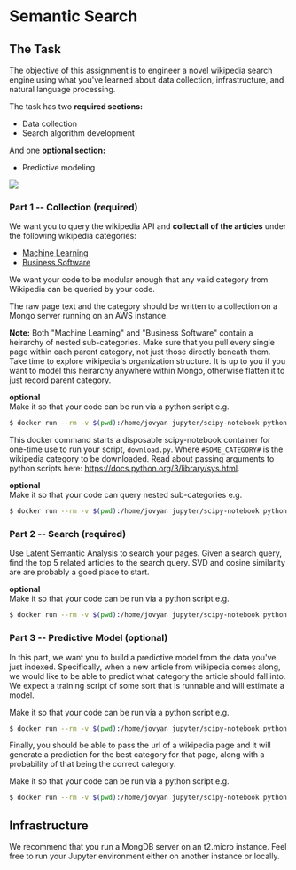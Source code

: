 # Semantic Search

## The Task
The objective of this assignment is to engineer a novel wikipedia search engine using what you've learned about data collection, infrastructure, and natural language processing.

The task has two **required sections:**
- Data collection
- Search algorithm development

And one **optional section:** 
  - Predictive modeling

![](http://interactive.blockdiag.com/image?compression=deflate&encoding=base64&src=eJxdjrsOwjAMRXe-wlsmRhaQkDoiMSDxBW5slahtHDmGCiH-nfQxtKy-59zruhPfUsAGPjsA56XvMdIRSIbYCZKD_RncENqQuGBQ3S7TidCwxsynjZUZ1T8m4HqvJlXZnhrBJMHBbWlTDHEeSFravYUXQy_E3TKrwbioMKb5z16UmRxfXZurVY_GjegbhqJIjaXm-wNmzE4W)

### Part 1 -- Collection (required)

We want you to query the wikipedia API and **collect all of the articles** under the following wikipedia categories:

* [Machine Learning](https://en.wikipedia.org/wiki/Category:Machine_learning)
* [Business Software](https://en.wikipedia.org/wiki/Category:Business_software)

We want your code to be modular enough that any valid category from Wikipedia can be queried by your code.

The raw page text and the category should be written to a collection on a Mongo server running on an AWS instance.

**Note:** Both "Machine Learning" and "Business Software" contain a heirarchy of nested sub-categories. Make sure that you pull every single page within each parent category, not just those directly beneath them. Take time to explore wikipedia's organization structure. It is up to you if you want to model this heirarchy anywhere within Mongo, otherwise flatten it to just record parent category.

**optional**  
Make it so that your code can be run via a python script e.g.

```bash
$ docker run --rm -v $(pwd):/home/jovyan jupyter/scipy-notebook python download.py #SOME_CATEGORY#
```
This docker command starts a disposable scipy-notebook container for one-time use to run your script, `download.py`. Where `#SOME_CATEGORY#` is the wikipedia category to be downloaded. Read about passing arguments to python scripts here: https://docs.python.org/3/library/sys.html. 

**optional**  
Make it so that your code can query nested sub-categories e.g.

```bash
$ docker run --rm -v $(pwd):/home/jovyan jupyter/scipy-notebook python download.py #SOME_CATEGORY# #NESTING_LEVEL#
```

### Part 2 -- Search (required)

Use Latent Semantic Analysis to search your pages. Given a search query, find the top 5 related articles to the search query. SVD and cosine similarity are are probably a good place to start. 

**optional**  
Make it so that your code can be run via a python script e.g.

```bash
$ docker run --rm -v $(pwd):/home/jovyan jupyter/scipy-notebook python search.py #SOME_TERM#
```

### Part 3 -- Predictive Model (optional)

In this part, we want you to build a predictive model from the data you've just indexed. Specifically, when a new article from wikipedia comes along, we would like to be able to predict what category the article should fall into. We expect a training script of some sort that is runnable and will estimate a model. 

Make it so that your code can be run via a python script e.g.

```bash
$ docker run --rm -v $(pwd):/home/jovyan jupyter/scipy-notebook python train.py
```

Finally, you should be able to pass the url of a wikipedia page and it will generate a prediction for the best category for that page, along with a probability of that being the correct category. 

Make it so that your code can be run via a python script e.g.

```bash
$ docker run --rm -v $(pwd):/home/jovyan jupyter/scipy-notebook python predict.py #URL#
```

## Infrastructure

We recommend that you run a MongDB server on an t2.micro instance. Feel free to run your Jupyter environment either on another instance or locally.


